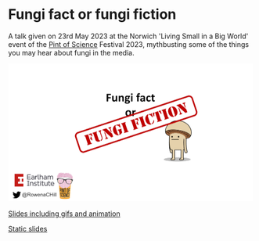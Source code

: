 # Fungi fact or fungi fiction #

A talk given on 23rd May 2023 at the Norwich 'Living Small in a Big World' event of the [Pint of Science](https://pintofscience.co.uk/) Festival 2023, mythbusting some of the things you may hear about fungi in the media.

<img src="front.png" width="500" alt="Fungi fact or fungi fiction">

[Slides including gifs and animation](https://github.com/Rowena-h/Presentations/blob/master/Fungi%20fact%20or%20fungi%20fiction/Fungi%20fact%20or%20fungi%20fiction%20-%20Pint%20of%20Science%202023.pptx)

[Static slides](https://github.com/Rowena-h/Presentations/blob/master/Fungi%20fact%20or%20fungi%20fiction/Fungi%20fact%20or%20fungi%20fiction%20static%20-%20Pint%20of%20Science%202023.pdf)
